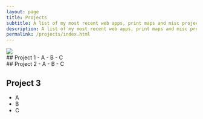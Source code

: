 ```yaml
---
layout: page
title: Projects
subtitle: A list of my most recent web apps, print maps and misc projects.
description: A list of my most recent web apps, print maps and misc projects hosted on getBounds by Malcolm Meyer.
permalink: /projects/index.html
---
```

<div class='col-md-3'>

<img src='https://github.com/ovrdc/parcel-viewer/raw/gh-pages/assets/images/parcel-img.png' />

</div>

<div class='col-md-9'>
## Project 1
 - A
 - B
 - C
</div>
## Project 2
 - A
 - B
 - C

## Project 3
 - A
 - B
 - C
